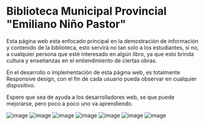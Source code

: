 # Biblioteca Municipal Provincial "Emiliano Niño Pastor"

Esta página web esta enfocado principal en la demostración de información y contenido de la biblioteca, esto servirá no tan solo a los estudiantes, si no, a cualquier persona
que esté interesado en algún libro, ya que esto brinda cultura y enseñanzas en el entiendimiento de ciertas obras.

En el desarrollo o implementación de esta página web, es totalmente Responsive design, con el fin de cada usuario pueda observar en cualquier dispositivo.

Espero que sea de ayuda a los desarrolladores web, se que puede mejorarse, pero poco a poco uno va aprendiendo.

![image](https://github.com/Quiroga10/Biblioteca_Municipalidad/assets/95942923/a7ea0efd-503b-40d7-b881-e0251365a216)
![image](https://github.com/Quiroga10/Biblioteca_Municipalidad/assets/95942923/9ab50fa5-16e6-43b5-b34c-a8a881d783ac)
![image](https://github.com/Quiroga10/Biblioteca_Municipalidad/assets/95942923/6bd87d6b-2671-4ba6-91fd-61e48ecbdb7f)
![image](https://github.com/Quiroga10/Biblioteca_Municipalidad/assets/95942923/d037a7f8-f154-4be4-937d-0f4042b8485d)
![image](https://github.com/Quiroga10/Biblioteca_Municipalidad/assets/95942923/4b5a3da3-fd57-4d72-924d-cdb78569227d)
![image](https://github.com/Quiroga10/Biblioteca_Municipalidad/assets/95942923/4c50ff0d-4d45-40d5-8b03-523c416e485b)
![image](https://github.com/Quiroga10/Biblioteca_Municipalidad/assets/95942923/86bc18e7-625a-4d15-8c16-01466e5a6f72)
